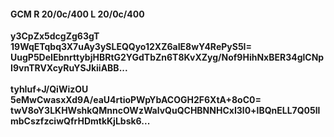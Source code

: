 #### GCM R 20/0c/400 L 20/0c/400
**y3CpZx5dcgZg63gT**<br/>**19WqETqbq3X7uAy3ySLEQQyo12XZ6aIE8wY4RePyS5I=**<br/>**UugP5DeIEbnrttybjHBRtG2YGdTbZn6T8KvXZyg/Nof9HihNxBER34glCNpI9vnTRVXcyRuYSJkiiABB...**<br/><br/>
**tyhIuf+J/QiWizOU**<br/>**5eMwCwasxXd9A/eaU4rtioPWpYbACOGH2F6XtA+8oC0=**<br/>**twV8oY3LKHWshkQMnncOWzWalvQuQCHBNNHCxI3l0+lBQnELL7Q05llmbCszfzciwQfrHDmtkKjLbsk6...**